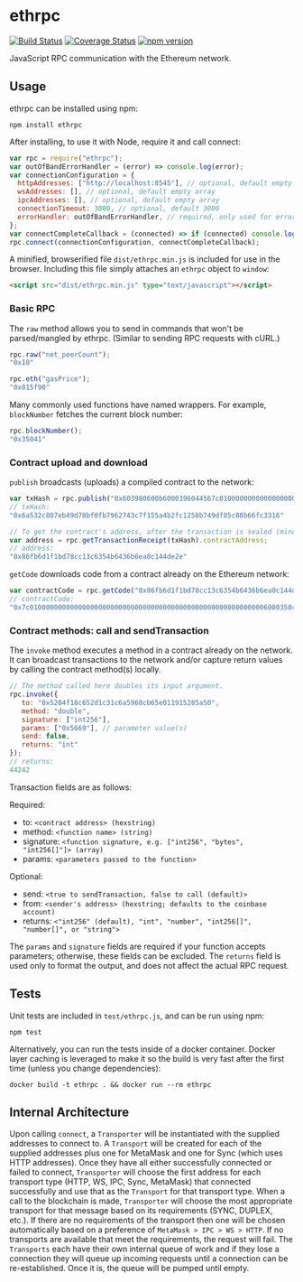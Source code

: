 ethrpc
======

[![Build Status](https://travis-ci.org/ethereumjs/ethrpc.svg)](https://travis-ci.org/ethereumjs/ethrpc)
[![Coverage Status](https://coveralls.io/repos/ethereumjs/ethrpc/badge.svg?branch=master&service=github)](https://coveralls.io/github/ethereumjs/ethrpc?branch=master)
[![npm version](https://badge.fury.io/js/ethrpc.svg)](http://badge.fury.io/js/ethrpc)

JavaScript RPC communication with the Ethereum network.

Usage
-----

ethrpc can be installed using npm:
```
npm install ethrpc
```
After installing, to use it with Node, require it and call connect:

```javascript
var rpc = require("ethrpc");
var outOfBandErrorHandler = (error) => console.log(error);
var connectionConfiguration = {
  httpAddresses: ["http://localhost:8545"], // optional, default empty array
  wsAddresses: [], // optional, default empty array
  ipcAddresses: [], // optional, default empty array
  connectionTimeout: 3000, // optional, default 3000
  errorHandler: outOfBandErrorHandler, // required, only used for errors that can't be correlated back to a request
};
var connectCompleteCallback = (connected) => if (connected) console.log("connected to Ethereum node!") else console.log("Failed to connect to Ethereum node.");
rpc.connect(connectionConfiguration, connectCompleteCallback);
```

A minified, browserified file `dist/ethrpc.min.js` is included for use in the browser.  Including this file simply attaches an `ethrpc` object to `window`:

```html
<script src="dist/ethrpc.min.js" type="text/javascript"></script>
```

### Basic RPC

The `raw` method allows you to send in commands that won't be parsed/mangled by ethrpc.  (Similar to sending RPC requests with cURL.)

```javascript
rpc.raw("net_peerCount");
"0x10"

rpc.eth("gasPrice");
"0x015f90"
```

Many commonly used functions have named wrappers.  For example, `blockNumber` fetches the current block number:


```javascript
rpc.blockNumber();
"0x35041"
```

### Contract upload and download

`publish` broadcasts (uploads) a compiled contract to the network:

```javascript
var txHash = rpc.publish("0x603980600b6000396044567c01000000000000000000000000000000000000000000000000000000006000350463643ceff9811415603757600a60405260206040f35b505b6000f3");
// txHash:
"0x6a532c807eb49d78bf0fb7962743c7f155a4b2fc1258b749df85c88b66fc3316"

// To get the contract's address, after the transaction is sealed (mined), get its receipt:
var address = rpc.getTransactionReceipt(txHash).contractAddress;
// address:
"0x86fb6d1f1bd78cc13c6354b6436b6ea0c144de2e"
```

`getCode` downloads code from a contract already on the Ethereum network:

```javascript
var contractCode = rpc.getCode("0x86fb6d1f1bd78cc13c6354b6436b6ea0c144de2e");
// contractCode:
"0x7c010000000000000000000000000000000000000000000000000000000060003504636ffa1caa81141560415760043560405260026040510260605260206060f35b50"
```

### Contract methods: call and sendTransaction

The `invoke` method executes a method in a contract already on the network.  It can broadcast transactions to the network and/or capture return values by calling the contract method(s) locally.

```javascript
// The method called here doubles its input argument.
rpc.invoke({
   to: "0x5204f18c652d1c31c6a5968cb65e011915285a50",
   method: "double",
   signature: ["int256"],
   params: ["0x5669"], // parameter value(s)
   send: false,
   returns: "int"
});
// returns:
44242
```
Transaction fields are as follows:

Required:

- to: `<contract address> (hexstring)`
- method: `<function name> (string)`
- signature: `<function signature, e.g. ["int256", "bytes", "int256[]"]> (array)`
- params: `<parameters passed to the function>`

Optional:

- send: `<true to sendTransaction, false to call (default)>`
- from: `<sender's address> (hexstring; defaults to the coinbase account)`
- returns: `<"int256" (default), "int", "number", "int256[]", "number[]", or "string">`

The `params` and `signature` fields are required if your function accepts parameters; otherwise, these fields can be excluded.  The `returns` field is used only to format the output, and does not affect the actual RPC request.

Tests
-----

Unit tests are included in `test/ethrpc.js`, and can be run using npm:
```
npm test
```

Alternatively, you can run the tests inside of a docker container.  Docker layer caching is leveraged to make it so the build is very fast after the first time (unless you change dependencies):
```
docker build -t ethrpc . && docker run --rm ethrpc
```

Internal Architecture
---------------------

Upon calling `connect`, a `Transporter` will be instantiated with the supplied addresses to connect to.  A `Transport` will be created for each of the supplied addresses plus one for MetaMask and one for Sync (which uses HTTP addresses).  Once they have all either successfully connected or failed to connect, `Transporter` will choose the first address for each transport type (HTTP, WS, IPC, Sync, MetaMask) that connected successfully and use that as the `Transport` for that transport type.  When a call to the blockchain is made, `Transporter` will choose the most appropriate transport for that message based on its requirements (SYNC, DUPLEX, etc.).  If there are no requirements of the transport then one will be chosen automatically based on a preference of `MetaMask > IPC > WS > HTTP`.  If no transports are available that meet the requirements, the request will fail.  The `Transports` each have their own internal queue of work and if they lose a connection they will queue up incoming requests until a connection can be re-established.  Once it is, the queue will be pumped until empty.
